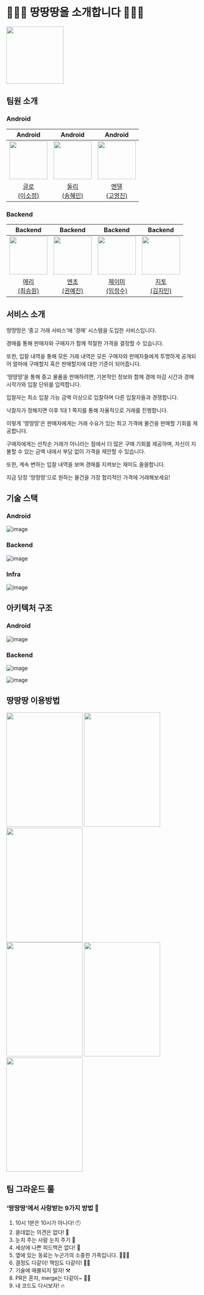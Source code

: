 # 🧑🏻‍⚖️ 땅땅땅을 소개합니다 🧑🏻‍⚖️

<img src="https://github.com/woowacourse-teams/2023-3-ddang/assets/49394114/1828955b-f5de-4f48-8de3-f2097d6392bb" width="150" />

## 팀원 소개

### Android

|                     Android                   |                     Android                   |                     Android                   |
| :-------------------------------------------: | :-------------------------------------------: | :-------------------------------------------: |
| <img src="https://github.com/woowacourse-teams/2023-3-ddang/assets/49394114/ae8cd313-a328-4640-a1ae-b69accdaf18e" width="100" /> | <img src="https://github.com/woowacourse-teams/2023-3-ddang/assets/49394114/a24e5cba-c865-4dec-bafc-53637c42a40e" width="100" /> | <img src="https://github.com/woowacourse-teams/2023-3-ddang/assets/49394114/914d167b-2336-47a3-bef6-50c77f99a1a6" width="100" /> |
| [글로<br>(이소정)](https://github.com/ippnsj) | [둘리<br>(송혜민)](https://github.com/hyemdooly) | [멘델<br>(고명진)](https://github.com/rhthrhrl0) |

### Backend

|                     Backend                   |                    Backend                    |                      Backend                      |                       Backend                       |
| :-------------------------------------------: | :-------------------------------------------: | :-----------------------------------------------: | :-------------------------------------------------: |
| <img src="https://github.com/woowacourse-teams/2023-3-ddang/assets/49394114/d1d5cc44-a4e2-42ec-9978-b0a3b17b83b8" width="100" /> | <img src="https://github.com/woowacourse-teams/2023-3-ddang/assets/49394114/0e659db9-418c-491e-81fb-6d03d3bfa0fa" width="100" /> | <img src="https://github.com/woowacourse-teams/2023-3-ddang/assets/49394114/238bfaf5-290a-4b1d-bc9b-9927b2fa9e7f" width="100" /> | <img src="https://github.com/woowacourse-teams/2023-3-ddang/assets/49394114/8b78f905-489d-4936-93dd-273210b492d6" width="100" /> |
| [메리<br>(최승원)](https://github.com/swonny) | [엔초<br>(권예진)](https://github.com/kwonyj1022) | [제이미<br>(임정수)](https://github.com/JJ503) | [지토<br>(김지민)](https://github.com/apptie) |

## 서비스 소개

땅땅땅은  ‘중고 거래 서비스’에 ‘경매’ 시스템을 도입한 서비스입니다.

경매를 통해 판매자와 구매자가 함께 적절한 가격을 결정할 수 있습니다.

또한, 입찰 내역을 통해 모든 거래 내역은 모든 구매자와 판매자들에게 투명하게 공개되어 얼마에 구매할지 혹은 판매할지에 대한 기준이 되어줍니다.

’땅땅땅’을 통해 중고 물품을 판매하려면, 기본적인 정보와 함께 경매 마감 시간과 경매 시작가와 입찰 단위를 입력합니다.

입찰자는 최소 입찰 가능 금액 이상으로 입찰하며 다른 입찰자들과 경쟁합니다.

낙찰자가 정해지면 이후 1대 1 쪽지를 통해 자율적으로 거래를 진행합니다.

이렇게 '땅땅땅'은 판매자에게는 거래 수요가 있는 최고 가격에 물건을 판매할 기회를 제공합니다.

구매자에게는 선착순 거래가 아니라는 점에서 더 많은 구매 기회를 제공하며, 자신이 지불할 수 있는 금액 내에서 부담 없이 가격을 제안할 수 있습니다.

또한, 계속 변하는 입찰 내역을 보며 경매를 지켜보는 재미도 쏠쏠합니다.

지금 당장 '땅땅땅'으로 원하는 물건을 가장 합리적인 가격에 거래해보세요!

## 기술 스택

### Android

![image](https://github.com/woowacourse-teams/2023-3-ddang/assets/49394114/f63cfc8e-9fe1-42f5-951d-4f5926822f0b)

### Backend

![image](https://github.com/woowacourse-teams/2023-3-ddang/assets/49394114/d429f542-884e-43b8-8fb0-3252f1edb3c4)

### Infra

![image](https://github.com/woowacourse-teams/2023-3-ddang/assets/49394114/a3651d0a-f83f-44e4-89e9-92f1cfdbc9e8)

## 아키텍처 구조

### Android

![image](https://github.com/woowacourse-teams/2023-3-ddang/assets/49394114/7fc2f085-0c6f-481f-be39-6c19203f1ad3)

### Backend

![image](https://github.com/woowacourse-teams/2023-3-ddang/assets/49394114/cadf6ce1-6671-42d8-ac2d-533a752d5d20)

![image](https://github.com/woowacourse-teams/2023-3-ddang/assets/49394114/b446ae67-3df7-45e2-8879-a1d08119f5b4)

## 땅땅땅 이용방법

<img src="https://github.com/woowacourse-teams/2023-3-ddang/assets/49394114/ddd935e9-478c-495c-a3e8-870df52ac517" width="200" height="300" />
<img src="https://github.com/woowacourse-teams/2023-3-ddang/assets/49394114/3264785a-37ac-404f-825f-bd49f6a8d921" width="200" height="300" />
<img src="https://github.com/woowacourse-teams/2023-3-ddang/assets/49394114/dc1aa784-75ae-41b5-b147-59d0d965c565" width="200" height="300" />
<br/>
<img src="https://github.com/woowacourse-teams/2023-3-ddang/assets/49394114/7a5bb375-7db7-427c-8658-82b66f500449" width="200" height="300" />
<img src="https://github.com/woowacourse-teams/2023-3-ddang/assets/49394114/46c62d39-60bf-4e65-9107-278cbe4f2fd5" width="200" height="300" />
<img src="https://github.com/woowacourse-teams/2023-3-ddang/assets/49394114/8ff9be2e-ad87-48e6-9f57-98d54e7fcb07" width="200" height="300" />

## 팀 그라운드 룰

### ‘땅땅땅’에서 사랑받는 9가지 방법 🥰

1. 10시 1분은 10시가 아니다! 🕙
2. 쓸데없는 의견은 없다! 🙅
3. 눈치 주는 사람 눈치 주기 👀
4. 세상에 나쁜 피드백은 없다! 💯
5. 옆에 있는 동료는 누군가의 소중한 가족입니다. 👨‍👩‍👧
6. 결정도 다같이! 책임도 다같이! 🤙🏻
7. 기술에 매몰되지 말자! ⚒️
8. PR은 혼자, merge는 다같이~ 🤝🏻 
9. 내 코드도 다시보자! 🔥
